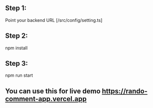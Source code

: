 ## Step 1: 
Point your backend URL [/src/config/setting.ts]

## Step 2:
npm install

## Step 3:
npm run start

## You can use this for live demo https://rando-comment-app.vercel.app
